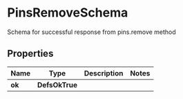 

# PinsRemoveSchema

Schema for successful response from pins.remove method

## Properties

| Name | Type | Description | Notes |
|------------ | ------------- | ------------- | -------------|
|**ok** | **DefsOkTrue** |  |  |



